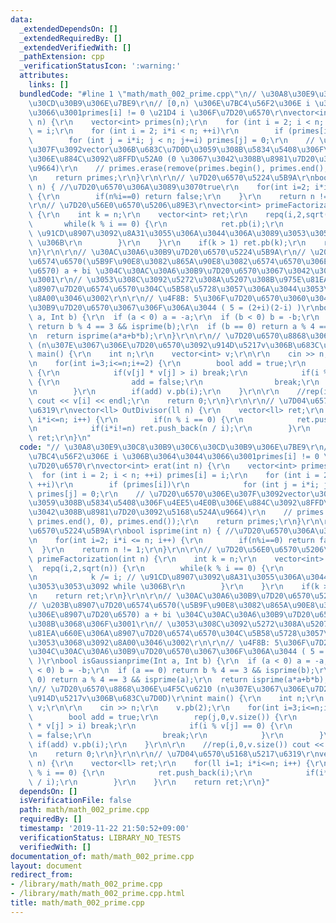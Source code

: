 ```yaml
---
data:
  _extendedDependsOn: []
  _extendedRequiredBy: []
  _extendedVerifiedWith: []
  _pathExtension: cpp
  _verificationStatusIcon: ':warning:'
  attributes:
    links: []
  bundledCode: "#line 1 \"math/math_002_prime.cpp\"\n// \u30A8\u30E9\u30C8\u30B9\u30C6\
    \u30CD\u30B9\u306E\u7BE9\r\n// [0,n) \u306E\u7BC4\u56F2\u306E i \u306B\u3064\u3044\
    \u3066\u3001primes[i] != 0 \u21D4 i \u306F\u7D20\u6570\r\nvector<int> erat(int\
    \ n) {\r\n    vector<int> primes(n);\r\n    for (int i = 2; i < n; ++i) primes[i]\
    \ = i;\r\n    for (int i = 2; i*i < n; ++i)\r\n        if (primes[i])\r\n    \
    \        for (int j = i*i; j < n; j+=i) primes[j] = 0;\r\n    // \u7D20\u6570\u306E\
    \u307F\u3092vector\u306B\u683C\u7D0D\u3059\u308B\u5834\u5408\u306F\u4EE5\u4E0B\
    \u306E\u884C\u3092\u8FFD\u52A0 (0 \u3067\u3042\u308B\u8981\u7D20\u3092\u5168\u524A\
    \u9664)\r\n    // primes.erase(remove(primes.begin(), primes.end(), 0), primes.end());\r\
    \n    return primes;\r\n}\r\n\r\n// \u7D20\u6570\u5224\u5B9A\r\nbool isprime(int\
    \ n) { //\u7D20\u6570\u306A\u3089\u3070true\r\n    for(int i=2; i*i <= n; i++)\
    \ {\r\n        if(n%i==0) return false;\r\n    }\r\n    return n != 1;\r\n}\r\n\
    \r\n// \u7D20\u56E0\u6570\u5206\u89E3\r\nvector<int> primeFactorization(int n)\
    \ {\r\n    int k = n;\r\n    vector<int> ret;\r\n    repq(i,2,sqrt(n)) {\r\n \
    \       while(k % i == 0) {\r\n            ret.pb(i);\r\n            k /= i; //\
    \ \u91CD\u8907\u3092\u8A31\u3055\u306A\u3044\u306A\u3089\u3053\u3053\u3092 while\
    \ \u306B\r\n        }\r\n    }\r\n    if(k > 1) ret.pb(k);\r\n    return ret;\r\
    \n}\r\n\r\n// \u30AC\u30A6\u30B9\u7D20\u6570\u5224\u5B9A\r\n// \u203B\u8907\u7D20\
    \u6574\u6570(\u5B9F\u90E8\u3082\u865A\u90E8\u3082\u6574\u6570\u306E\u8907\u7D20\
    \u6570) a + bi \u304C\u30AC\u30A6\u30B9\u7D20\u6570\u3067\u3042\u308B\u3068\u306F\
    \u3001\r\n// \u3053\u308C\u3092\u5272\u308A\u5207\u308B\u975E\u81EA\u660E\u306A\
    \u8907\u7D20\u6574\u6570\u304C\u5B58\u5728\u3057\u306A\u3044\u3053\u3068\u3092\
    \u8A00\u3046\u3002\r\n\r\n// \u4F8B: 5\u306F\u7D20\u6570\u3060\u304C\u30AC\u30A6\
    \u30B9\u7D20\u6570\u3067\u306F\u306A\u3044 ( 5 = (2+i)(2-i) )\r\nbool isGaussianprime(Int\
    \ a, Int b) {\r\n  if (a < 0) a = -a;\r\n  if (b < 0) b = -b;\r\n  if (a == 0)\
    \ return b % 4 == 3 && isprime(b);\r\n  if (b == 0) return a % 4 == 3 && isprime(a);\r\
    \n  return isprime(a*a+b*b);\r\n}\r\n\r\n// \u7D20\u6570\u8868\u306E\u4F5C\u6210\
    \ (n\u307E\u3067\u306E\u7D20\u6570\u3092\u914D\u5217v\u306B\u683C\u7D0D)\r\nint\
    \ main() {\r\n    int n;\r\n    vector<int> v;\r\n\r\n    cin >> n;\r\n    v.pb(2);\r\
    \n    for(int i=3;i<=n;i+=2) {\r\n        bool add = true;\r\n        rep(j,0,v.size())\
    \ {\r\n            if(v[j] * v[j] > i) break;\r\n            if(i % v[j] == 0)\
    \ {\r\n                add = false;\r\n                break;\r\n            }\r\
    \n        }\r\n        if(add) v.pb(i);\r\n    }\r\n\r\n    //rep(i,0,v.size())\
    \ cout << v[i] << endl;\r\n    return 0;\r\n}\r\n\r\n// \u7D04\u6570\u5168\u5217\
    \u6319\r\nvector<ll> OutDivisor(ll n) {\r\n    vector<ll> ret;\r\n    for(ll i=1;\
    \ i*i<=n; i++) {\r\n        if(n % i == 0) {\r\n            ret.push_back(i);\r\
    \n            if(i*i!=n) ret.push_back(n / i);\r\n        }\r\n    }\r\n    return\
    \ ret;\r\n}\n"
  code: "// \u30A8\u30E9\u30C8\u30B9\u30C6\u30CD\u30B9\u306E\u7BE9\r\n// [0,n) \u306E\
    \u7BC4\u56F2\u306E i \u306B\u3064\u3044\u3066\u3001primes[i] != 0 \u21D4 i \u306F\
    \u7D20\u6570\r\nvector<int> erat(int n) {\r\n    vector<int> primes(n);\r\n  \
    \  for (int i = 2; i < n; ++i) primes[i] = i;\r\n    for (int i = 2; i*i < n;\
    \ ++i)\r\n        if (primes[i])\r\n            for (int j = i*i; j < n; j+=i)\
    \ primes[j] = 0;\r\n    // \u7D20\u6570\u306E\u307F\u3092vector\u306B\u683C\u7D0D\
    \u3059\u308B\u5834\u5408\u306F\u4EE5\u4E0B\u306E\u884C\u3092\u8FFD\u52A0 (0 \u3067\
    \u3042\u308B\u8981\u7D20\u3092\u5168\u524A\u9664)\r\n    // primes.erase(remove(primes.begin(),\
    \ primes.end(), 0), primes.end());\r\n    return primes;\r\n}\r\n\r\n// \u7D20\
    \u6570\u5224\u5B9A\r\nbool isprime(int n) { //\u7D20\u6570\u306A\u3089\u3070true\r\
    \n    for(int i=2; i*i <= n; i++) {\r\n        if(n%i==0) return false;\r\n  \
    \  }\r\n    return n != 1;\r\n}\r\n\r\n// \u7D20\u56E0\u6570\u5206\u89E3\r\nvector<int>\
    \ primeFactorization(int n) {\r\n    int k = n;\r\n    vector<int> ret;\r\n  \
    \  repq(i,2,sqrt(n)) {\r\n        while(k % i == 0) {\r\n            ret.pb(i);\r\
    \n            k /= i; // \u91CD\u8907\u3092\u8A31\u3055\u306A\u3044\u306A\u3089\
    \u3053\u3053\u3092 while \u306B\r\n        }\r\n    }\r\n    if(k > 1) ret.pb(k);\r\
    \n    return ret;\r\n}\r\n\r\n// \u30AC\u30A6\u30B9\u7D20\u6570\u5224\u5B9A\r\n\
    // \u203B\u8907\u7D20\u6574\u6570(\u5B9F\u90E8\u3082\u865A\u90E8\u3082\u6574\u6570\
    \u306E\u8907\u7D20\u6570) a + bi \u304C\u30AC\u30A6\u30B9\u7D20\u6570\u3067\u3042\
    \u308B\u3068\u306F\u3001\r\n// \u3053\u308C\u3092\u5272\u308A\u5207\u308B\u975E\
    \u81EA\u660E\u306A\u8907\u7D20\u6574\u6570\u304C\u5B58\u5728\u3057\u306A\u3044\
    \u3053\u3068\u3092\u8A00\u3046\u3002\r\n\r\n// \u4F8B: 5\u306F\u7D20\u6570\u3060\
    \u304C\u30AC\u30A6\u30B9\u7D20\u6570\u3067\u306F\u306A\u3044 ( 5 = (2+i)(2-i)\
    \ )\r\nbool isGaussianprime(Int a, Int b) {\r\n  if (a < 0) a = -a;\r\n  if (b\
    \ < 0) b = -b;\r\n  if (a == 0) return b % 4 == 3 && isprime(b);\r\n  if (b ==\
    \ 0) return a % 4 == 3 && isprime(a);\r\n  return isprime(a*a+b*b);\r\n}\r\n\r\
    \n// \u7D20\u6570\u8868\u306E\u4F5C\u6210 (n\u307E\u3067\u306E\u7D20\u6570\u3092\
    \u914D\u5217v\u306B\u683C\u7D0D)\r\nint main() {\r\n    int n;\r\n    vector<int>\
    \ v;\r\n\r\n    cin >> n;\r\n    v.pb(2);\r\n    for(int i=3;i<=n;i+=2) {\r\n\
    \        bool add = true;\r\n        rep(j,0,v.size()) {\r\n            if(v[j]\
    \ * v[j] > i) break;\r\n            if(i % v[j] == 0) {\r\n                add\
    \ = false;\r\n                break;\r\n            }\r\n        }\r\n       \
    \ if(add) v.pb(i);\r\n    }\r\n\r\n    //rep(i,0,v.size()) cout << v[i] << endl;\r\
    \n    return 0;\r\n}\r\n\r\n// \u7D04\u6570\u5168\u5217\u6319\r\nvector<ll> OutDivisor(ll\
    \ n) {\r\n    vector<ll> ret;\r\n    for(ll i=1; i*i<=n; i++) {\r\n        if(n\
    \ % i == 0) {\r\n            ret.push_back(i);\r\n            if(i*i!=n) ret.push_back(n\
    \ / i);\r\n        }\r\n    }\r\n    return ret;\r\n}"
  dependsOn: []
  isVerificationFile: false
  path: math/math_002_prime.cpp
  requiredBy: []
  timestamp: '2019-11-22 21:50:52+09:00'
  verificationStatus: LIBRARY_NO_TESTS
  verifiedWith: []
documentation_of: math/math_002_prime.cpp
layout: document
redirect_from:
- /library/math/math_002_prime.cpp
- /library/math/math_002_prime.cpp.html
title: math/math_002_prime.cpp
---
```

